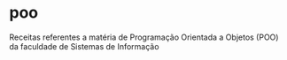 # poo
 Receitas referentes a matéria de Programação Orientada a Objetos (POO) da faculdade de Sistemas de Informação

